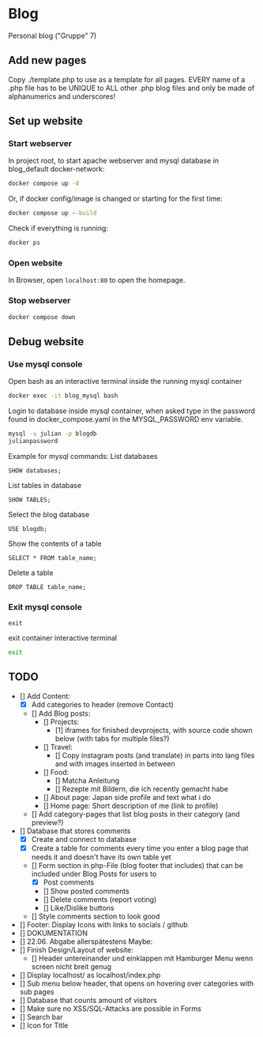 # Blog
Personal blog ("Gruppe" 7)

## Add new pages
Copy ./template.php to use as a template for all pages. EVERY name of a .php file has to be UNIQUE to ALL other .php blog files and only be made of alphanumerics and underscores!

## Set up website
### Start webserver
In project root, to start apache webserver and mysql database in blog_default docker-network:
```cmd
docker compose up -d
```
Or, if docker config/image is changed or starting for the first time:
```cmd
docker compose up --build
```
Check if everything is running:
```cmd
docker ps
```
### Open website
In Browser, open `localhost:80` to open the homepage.
### Stop webserver
```cmd
docker compose down
```

## Debug website
### Use mysql console
Open bash as an interactive terminal inside the running mysql container
```cmd
docker exec -it blog_mysql bash
```
Login to database inside mysql container, when asked type in the password found in docker_compose.yaml in the MYSQL_PASSWORD env variable.
```bash
mysql -u julian -p blogdb
julianpassword
```
Example for mysql commands: List databases
```mysql
SHOW databases;
```
List tables in database
```mysql
SHOW TABLES;
```
Select the blog database
```mysql
USE blogdb;
```
Show the contents of a table
```mysql
SELECT * FROM table_name;
```
Delete a table
```mysql
DROP TABLE table_name;
```
### Exit mysql console
```mysql
exit
```
exit container interactive terminal
```bash
exit
```

## TODO
- [] Add Content:
  - [x] Add categories to header (remove Contact)
  - [] Add Blog posts:
    - [] Projects:
      - [1] iframes for finished devprojects, with source code shown below (with tabs for multiple files?)
    - [] Travel:
      - [] Copy instagram posts (and translate) in parts into lang files and with images inserted in between
    - [] Food:
      - [] Matcha Anleitung
      - [] Rezepte mit Bildern, die ich recently gemacht habe
    - [] About page: Japan side profile and text what i do
    - [] Home page: Short description of me (link to profile)
  - [] Add category-pages that list blog posts in their category (and preview?)
- [] Database that stores comments
  - [x] Create and connect to database
  - [x] Create a table for comments every time you enter a blog page that needs it and doesn't have its own table yet
  - [] Form section in php-File (blog footer that includes) that can be included under Blog Posts for users to 
    - [x] Post comments
    - [] Show posted comments
    - [] Delete comments (report voting)
    - [] Like/Dislike buttons
  - [] Style comments section to look good
- [] Footer: Display Icons with links to socials / github
- [] DOKUMENTATION
- [] 22.06. Abgabe allerspätestens
Maybe:
- [] Finish Design/Layout of website:
  - [] Header untereinander und einklappen mit Hamburger Menu wenn screen nicht breit genug
- [] Display localhost/ as localhost/index.php
- [] Sub menu below header, that opens on hovering over categories with sub pages
- [] Database that counts amount of visitors
- [] Make sure no XSS/SQL-Attacks are possible in Forms
- [] Search bar
- [] Icon for Title